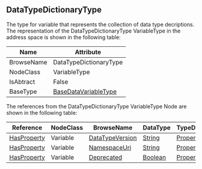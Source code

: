 <!-- objecttype -->
## DataTypeDictionaryType
The type for variable that represents the collection of data type decriptions.
The representation of the DataTypeDictionaryType VariableType in the address space is shown in the following table:  

|Name|Attribute|
|---|---|
|BrowseName|DataTypeDictionaryType|
|NodeClass|VariableType|
|IsAbtract|False|
|BaseType|[BaseDataVariableType](../../../Part5/VariableTypes/BaseDataVariableType/readme.md)|

The references from the DataTypeDictionaryType VariableType Node are shown in the following table:  

|Reference|NodeClass|BrowseName|DataType|TypeDefinition|ModellingRule|
|---|---|---|---|---|---|
|[HasProperty](../../../Part3/ReferenceTypes/HasProperty/readme.md)|Variable|[DataTypeVersion](#DataTypeVersion)|[String](../../../Part3/DataTypes/String/readme.md)|[PropertyType](../../Part5/VariableTypes/PropertyType/readme.md)|[Optional](../../Objects/Optional/readme.md)|
|[HasProperty](../../../Part3/ReferenceTypes/HasProperty/readme.md)|Variable|[NamespaceUri](#NamespaceUri)|[String](../../../Part3/DataTypes/String/readme.md)|[PropertyType](../../Part5/VariableTypes/PropertyType/readme.md)|[Optional](../../Objects/Optional/readme.md)|
|[HasProperty](../../../Part3/ReferenceTypes/HasProperty/readme.md)|Variable|[Deprecated](#Deprecated)|[Boolean](../../../Part3/DataTypes/Boolean/readme.md)|[PropertyType](../../Part5/VariableTypes/PropertyType/readme.md)|[Optional](../../Objects/Optional/readme.md)|


